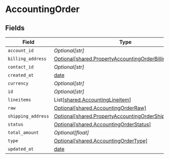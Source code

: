 # AccountingOrder


## Fields

| Field                                                                                                                    | Type                                                                                                                     | Required                                                                                                                 | Description                                                                                                              |
| ------------------------------------------------------------------------------------------------------------------------ | ------------------------------------------------------------------------------------------------------------------------ | ------------------------------------------------------------------------------------------------------------------------ | ------------------------------------------------------------------------------------------------------------------------ |
| `account_id`                                                                                                             | *Optional[str]*                                                                                                          | :heavy_minus_sign:                                                                                                       | N/A                                                                                                                      |
| `billing_address`                                                                                                        | [Optional[shared.PropertyAccountingOrderBillingAddress]](../../models/shared/propertyaccountingorderbillingaddress.md)   | :heavy_minus_sign:                                                                                                       | N/A                                                                                                                      |
| `contact_id`                                                                                                             | *Optional[str]*                                                                                                          | :heavy_minus_sign:                                                                                                       | N/A                                                                                                                      |
| `created_at`                                                                                                             | [date](https://docs.python.org/3/library/datetime.html#date-objects)                                                     | :heavy_minus_sign:                                                                                                       | N/A                                                                                                                      |
| `currency`                                                                                                               | *Optional[str]*                                                                                                          | :heavy_minus_sign:                                                                                                       | N/A                                                                                                                      |
| `id`                                                                                                                     | *Optional[str]*                                                                                                          | :heavy_minus_sign:                                                                                                       | N/A                                                                                                                      |
| `lineitems`                                                                                                              | List[[shared.AccountingLineitem](../../models/shared/accountinglineitem.md)]                                             | :heavy_minus_sign:                                                                                                       | N/A                                                                                                                      |
| `raw`                                                                                                                    | [Optional[shared.AccountingOrderRaw]](../../models/shared/accountingorderraw.md)                                         | :heavy_minus_sign:                                                                                                       | N/A                                                                                                                      |
| `shipping_address`                                                                                                       | [Optional[shared.PropertyAccountingOrderShippingAddress]](../../models/shared/propertyaccountingordershippingaddress.md) | :heavy_minus_sign:                                                                                                       | N/A                                                                                                                      |
| `status`                                                                                                                 | [Optional[shared.AccountingOrderStatus]](../../models/shared/accountingorderstatus.md)                                   | :heavy_minus_sign:                                                                                                       | N/A                                                                                                                      |
| `total_amount`                                                                                                           | *Optional[float]*                                                                                                        | :heavy_minus_sign:                                                                                                       | N/A                                                                                                                      |
| `type`                                                                                                                   | [Optional[shared.AccountingOrderType]](../../models/shared/accountingordertype.md)                                       | :heavy_minus_sign:                                                                                                       | N/A                                                                                                                      |
| `updated_at`                                                                                                             | [date](https://docs.python.org/3/library/datetime.html#date-objects)                                                     | :heavy_minus_sign:                                                                                                       | N/A                                                                                                                      |